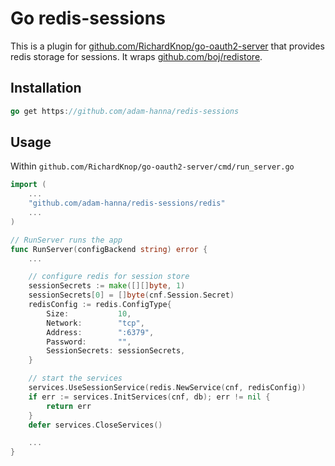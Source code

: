 # Go redis-sessions

This is a plugin for [github.com/RichardKnop/go-oauth2-server](https://github.com/RichardKnop/go-oauth2-server) that provides redis storage for sessions. It wraps [github.com/boj/redistore](github.com/boj/redistore).

## Installation
~~~go
go get https://github.com/adam-hanna/redis-sessions
~~~

## Usage
Within `github.com/RichardKnop/go-oauth2-server/cmd/run_server.go`

~~~go
import (
    ...
    "github.com/adam-hanna/redis-sessions/redis"
    ...
)

// RunServer runs the app
func RunServer(configBackend string) error {
    ...

    // configure redis for session store
    sessionSecrets := make([][]byte, 1)
    sessionSecrets[0] = []byte(cnf.Session.Secret)
    redisConfig := redis.ConfigType{
        Size:           10,
        Network:        "tcp",
        Address:        ":6379",
        Password:       "",
        SessionSecrets: sessionSecrets,
    }

    // start the services
    services.UseSessionService(redis.NewService(cnf, redisConfig))
    if err := services.InitServices(cnf, db); err != nil {
        return err
    }
    defer services.CloseServices()

    ...
}
~~~